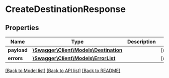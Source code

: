 # CreateDestinationResponse

## Properties
Name | Type | Description | Notes
------------ | ------------- | ------------- | -------------
**payload** | [**\Swagger\Client\Models\Destination**](Destination.md) |  | [optional] 
**errors** | [**\Swagger\Client\Models\ErrorList**](ErrorList.md) |  | [optional] 

[[Back to Model list]](../../README.md#documentation-for-models) [[Back to API list]](../../README.md#documentation-for-api-endpoints) [[Back to README]](../../README.md)

